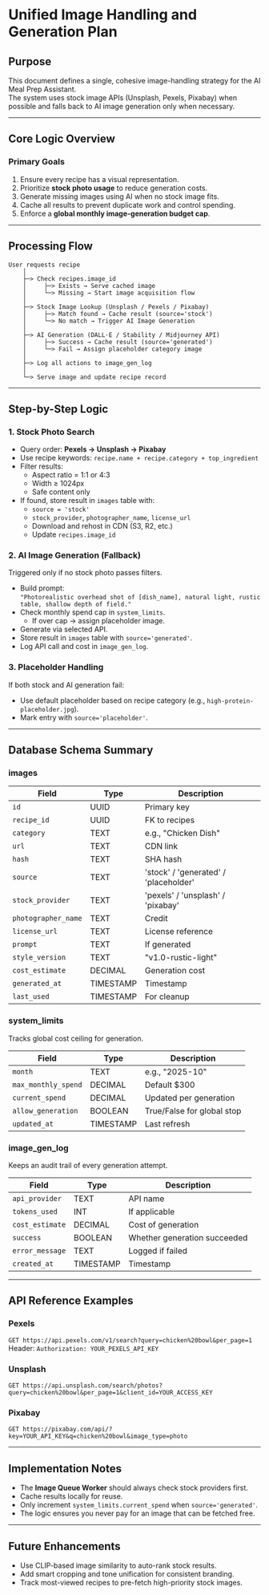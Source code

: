 # Unified Image Handling and Generation Plan

## Purpose
This document defines a single, cohesive image-handling strategy for the AI Meal Prep Assistant.  
The system uses stock image APIs (Unsplash, Pexels, Pixabay) when possible and falls back to AI image generation only when necessary.

---

## Core Logic Overview

### Primary Goals
1. Ensure every recipe has a visual representation.  
2. Prioritize **stock photo usage** to reduce generation costs.  
3. Generate missing images using AI when no stock image fits.  
4. Cache all results to prevent duplicate work and control spending.  
5. Enforce a **global monthly image-generation budget cap**.

---

## Processing Flow

```
User requests recipe
    │
    ├─> Check recipes.image_id
    │     ├─> Exists → Serve cached image
    │     └─> Missing → Start image acquisition flow
    │
    ├─> Stock Image Lookup (Unsplash / Pexels / Pixabay)
    │     ├─> Match found → Cache result (source='stock')
    │     └─> No match → Trigger AI Image Generation
    │
    ├─> AI Generation (DALL·E / Stability / Midjourney API)
    │     ├─> Success → Cache result (source='generated')
    │     └─> Fail → Assign placeholder category image
    │
    ├─> Log all actions to image_gen_log
    │
    └─> Serve image and update recipe record
```

---

## Step-by-Step Logic

### 1. Stock Photo Search
- Query order: **Pexels → Unsplash → Pixabay**
- Use recipe keywords: `recipe.name + recipe.category + top_ingredient`
- Filter results:
  - Aspect ratio = 1:1 or 4:3  
  - Width ≥ 1024px  
  - Safe content only  
- If found, store result in `images` table with:
  - `source = 'stock'`
  - `stock_provider`, `photographer_name`, `license_url`
  - Download and rehost in CDN (S3, R2, etc.)
  - Update `recipes.image_id`

### 2. AI Image Generation (Fallback)
Triggered only if no stock photo passes filters.  
- Build prompt:  
  `"Photorealistic overhead shot of [dish_name], natural light, rustic table, shallow depth of field."`
- Check monthly spend cap in `system_limits`.  
  - If over cap → assign placeholder image.  
- Generate via selected API.  
- Store result in `images` table with `source='generated'`.  
- Log API call and cost in `image_gen_log`.

### 3. Placeholder Handling
If both stock and AI generation fail:
- Use default placeholder based on recipe category (e.g., `high-protein-placeholder.jpg`).  
- Mark entry with `source='placeholder'`.

---

## Database Schema Summary

### images
| Field | Type | Description |
|-------|------|--------------|
| `id` | UUID | Primary key |
| `recipe_id` | UUID | FK to recipes |
| `category` | TEXT | e.g., "Chicken Dish" |
| `url` | TEXT | CDN link |
| `hash` | TEXT | SHA hash |
| `source` | TEXT | 'stock' / 'generated' / 'placeholder' |
| `stock_provider` | TEXT | 'pexels' / 'unsplash' / 'pixabay' |
| `photographer_name` | TEXT | Credit |
| `license_url` | TEXT | License reference |
| `prompt` | TEXT | If generated |
| `style_version` | TEXT | "v1.0-rustic-light" |
| `cost_estimate` | DECIMAL | Generation cost |
| `generated_at` | TIMESTAMP | Timestamp |
| `last_used` | TIMESTAMP | For cleanup |

### system_limits
Tracks global cost ceiling for generation.

| Field | Type | Description |
|-------|------|--------------|
| `month` | TEXT | e.g., "2025-10" |
| `max_monthly_spend` | DECIMAL | Default $300 |
| `current_spend` | DECIMAL | Updated per generation |
| `allow_generation` | BOOLEAN | True/False for global stop |
| `updated_at` | TIMESTAMP | Last refresh |

### image_gen_log
Keeps an audit trail of every generation attempt.

| Field | Type | Description |
|-------|------|--------------|
| `api_provider` | TEXT | API name |
| `tokens_used` | INT | If applicable |
| `cost_estimate` | DECIMAL | Cost of generation |
| `success` | BOOLEAN | Whether generation succeeded |
| `error_message` | TEXT | Logged if failed |
| `created_at` | TIMESTAMP | Timestamp |

---

## API Reference Examples

### Pexels
`GET https://api.pexels.com/v1/search?query=chicken%20bowl&per_page=1`  
Header: `Authorization: YOUR_PEXELS_API_KEY`

### Unsplash
`GET https://api.unsplash.com/search/photos?query=chicken%20bowl&per_page=1&client_id=YOUR_ACCESS_KEY`

### Pixabay
`GET https://pixabay.com/api/?key=YOUR_API_KEY&q=chicken%20bowl&image_type=photo`

---

## Implementation Notes

- The **Image Queue Worker** should always check stock providers first.  
- Cache results locally for reuse.  
- Only increment `system_limits.current_spend` when `source='generated'`.  
- The logic ensures you never pay for an image that can be fetched free.

---

## Future Enhancements
- Use CLIP-based image similarity to auto-rank stock results.  
- Add smart cropping and tone unification for consistent branding.  
- Track most-viewed recipes to pre-fetch high-priority stock images.
